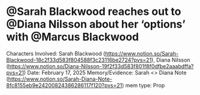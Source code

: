 # @Sarah Blackwood reaches out to @Diana Nilsson about her ‘options’ with @Marcus Blackwood

Characters Involved: Sarah Blackwood (https://www.notion.so/Sarah-Blackwood-18c2f33d583f804588f3c23116be2724?pvs=21), Diana Nilsson (https://www.notion.so/Diana-Nilsson-19f2f33d583f801f8f0dfbe2aaabdffa?pvs=21)
Date: February 17, 2025
Memory/Evidence: Sarah <> Diana Note (https://www.notion.so/Sarah-Diana-Note-8fc8155eb9e24200824386286117f120?pvs=21)
mem type: Prop